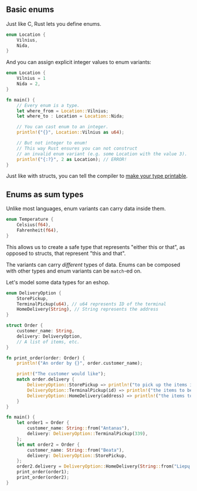 ## Basic enums
Just like C, Rust lets you define enums.

```rust
enum Location {
    Vilnius,
    Nida,
}
```

And you can assign explicit integer values to enum variants:

```rust
enum Location {
    Vilnius = 1
    Nida = 2,
}

fn main() {
    // Every enum is a type.
    let where_from = Location::Vilnius;
    let where_to : Location = Location::Nida;

    // You can cast enum to an integer.
    println!("{}", Location::Vilnius as u64);

    // But not integer to enum!
    // This way Rust ensures you can not construct
    // an invalid enum variant (e.g. some Location with the value 3).
    println!("{:?}", 2 as Location); // ERROR!
}
```

Just like with structs, you can tell the compiler
to [make your type printable](tips.md#make-your-type-printable).

## Enums as sum types
Unlike most languages, enum variants can carry data inside them.

```rust
enum Temperature {
    Celsius(f64),
    Fahrenheit(f64),
}
```

This allows us to create a safe type
that represents "either this or that",
as opposed to structs, that represent "this and that".

The variants can carry *different* types of data.
Enums can be composed with other types
and enum variants can be `match`-ed on.

Let's model some data types for an eshop.

```rust
enum DeliveryOption {
    StorePickup,
    TerminalPickup(u64), // u64 represents ID of the terminal
    HomeDelivery(String), // String represents the address
}

struct Order {
    customer_name: String,
    delivery: DeliveryOption,
    // A list of items, etc.
}

fn print_order(order: Order) {
    println!("An order by {}", order.customer_name);

    print!("The customer would like");
    match order.delivery {
        DeliveryOption::StorePickup => println!("to pick up the items in store."),
        DeliveryOption::TerminalPickup(id) => println!("the items to be shipped to terminal {}", id),
        DeliveryOption::HomeDelivery(address) => println!("the items to be delivered to their home address: {}", address),
    }
}

fn main() {
    let order1 = Order {
        customer_name: String::from("Antanas"),
        delivery: DeliveryOption::TerminalPickup(339),
    };
    let mut order2 = Order {
        customer_name: String::from("Beata"),
        delivery: DeliveryOption::StorePickup,
    };
    order2.delivery = DeliveryOption::HomeDelivery(String::from("Liepų 1, Vilnius")); // changed her mind
    print_order(order1);
    print_order(order2);
}
```

